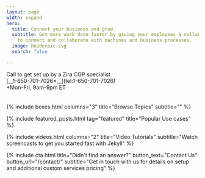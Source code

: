 ```yaml
---
layout: page
width: expand
hero:
  title: Connect your business and grow.
  subtitle: Get more work done faster by giving your employees a collaboration toolset
    to connect and collaborate with machines and business processes.
  image: headerpic.svg
  search: false

---
```

<div class="uk-section uk-text-center">
  <div class="row">
    <div class="column">
      Call to get set up by a Zira CGP specialist
      <br>
      [__1-650-701-7026*__](tel:1-650-701-7026)
      <br> 
      *Mon-Fri, 9am-9pm ET 
    </div> 
    <div class="column"> 
      <a style="color:white" class="uk-button uk-button-primary uk-button-large" 	href="/contact">Start now</a><br>
      <a style="color:white" class="uk-button uk-button-primary uk-button-large" href="/docs/getting-started/introduction/">Learn more</a>
    </div>
  </div>
</div>

<!-- Browse Topics --> {% include boxes.html columns="3" title="Browse Topics" subtitle="" %} <!-- New posts --> <!-- {% include new-posts.html columns="3" tag="new" title="New posts" subtitle="" %} -->

<!-- Featured Articles -->
{% include featured_posts.html tag="featured" title="Popular Use cases" %}

{% include videos.html columns="2" title="Video Tutorials" subtitle="Watch screencasts to get you started fast with
Jekyll" %}

<!-- {% include faqs.html multiple="true" title="Frequently asked questions" category="presale" subtitle="Find quicke answers to frequent pre-sale questions asked by customers" %} -->

<!-- {% include team.html authors="evan, john, sara, alex, tom, daniel" title="We are here to help" subtitle="Our team is just an email away ready to answer your questions" %} -->

{% include cta.html title="Didn't find an answer?" button_text="Contact Us" button_url="/contact/" subtitle="Get in
touch with us for details on setup and additional custom services pricing" %}

<!-- Global site tag (gtag.js) - Google Analytics -->
<script async src="https://www.googletagmanager.com/gtag/js?id=UA-23863461-5">
</script>
<script>
window.dataLayer = window.dataLayer || \[\];
function gtag(){dataLayer.push(arguments);}
gtag('js', new Date());

gtag('config', 'UA-23863461-5');
</script>